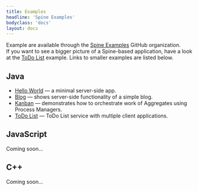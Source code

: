 ```yaml
---
title: Examples
headline: 'Spine Examples'
bodyclass: 'docs'
layout: docs
---
```

<p>Example are available through the <a target="_blank" href="https://github.com/spine-examples">Spine Examples</a> GitHub organization.  
If&nbsp;you&nbsp;want&nbsp;to see a bigger picture of a Spine-based application, have a look at the
<a target="_blank" href="https://github.com/SpineEventEngine/todo-list">ToDo List</a> example. 
Links to smaller examples are listed below.
</p>

## Java
<ul>
    <li><a target="_blank" href="https://github.com/spine-examples/hello">Hello World</a> — a minimal server-side app.</li>
    <li><a target="_blank" href="https://github.com/spine-examples/blog">Blog</a> — shows server-side functionality of a simple blog.</li>
    <li><a target="_blank" href="https://github.com/spine-examples/kanban">Kanban</a> — demonstrates how to orchestrate work of Aggregates using Process Managers.</li>
    <li><a target="_blank" href="https://github.com/spine-examples/todo-list">ToDo List</a> — ToDo List service with multiple client applications.</li>
</ul>

## JavaScript

<p class="coming-soon">Coming soon...</p>

## C++

<p class="coming-soon">Coming soon...</p>
